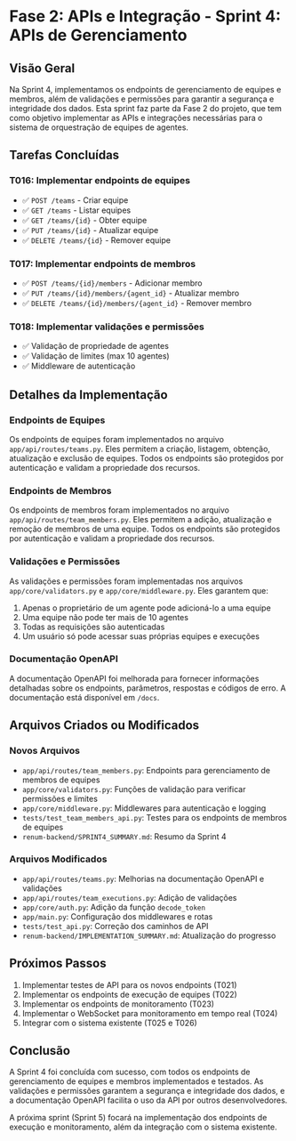 # Fase 2: APIs e Integração - Sprint 4: APIs de Gerenciamento

## Visão Geral

Na Sprint 4, implementamos os endpoints de gerenciamento de equipes e membros, além de validações e permissões para garantir a segurança e integridade dos dados. Esta sprint faz parte da Fase 2 do projeto, que tem como objetivo implementar as APIs e integrações necessárias para o sistema de orquestração de equipes de agentes.

## Tarefas Concluídas

### T016: Implementar endpoints de equipes

- ✅ `POST /teams` - Criar equipe
- ✅ `GET /teams` - Listar equipes
- ✅ `GET /teams/{id}` - Obter equipe
- ✅ `PUT /teams/{id}` - Atualizar equipe
- ✅ `DELETE /teams/{id}` - Remover equipe

### T017: Implementar endpoints de membros

- ✅ `POST /teams/{id}/members` - Adicionar membro
- ✅ `PUT /teams/{id}/members/{agent_id}` - Atualizar membro
- ✅ `DELETE /teams/{id}/members/{agent_id}` - Remover membro

### T018: Implementar validações e permissões

- ✅ Validação de propriedade de agentes
- ✅ Validação de limites (max 10 agentes)
- ✅ Middleware de autenticação

## Detalhes da Implementação

### Endpoints de Equipes

Os endpoints de equipes foram implementados no arquivo `app/api/routes/teams.py`. Eles permitem a criação, listagem, obtenção, atualização e exclusão de equipes. Todos os endpoints são protegidos por autenticação e validam a propriedade dos recursos.

### Endpoints de Membros

Os endpoints de membros foram implementados no arquivo `app/api/routes/team_members.py`. Eles permitem a adição, atualização e remoção de membros de uma equipe. Todos os endpoints são protegidos por autenticação e validam a propriedade dos recursos.

### Validações e Permissões

As validações e permissões foram implementadas nos arquivos `app/core/validators.py` e `app/core/middleware.py`. Eles garantem que:

1. Apenas o proprietário de um agente pode adicioná-lo a uma equipe
2. Uma equipe não pode ter mais de 10 agentes
3. Todas as requisições são autenticadas
4. Um usuário só pode acessar suas próprias equipes e execuções

### Documentação OpenAPI

A documentação OpenAPI foi melhorada para fornecer informações detalhadas sobre os endpoints, parâmetros, respostas e códigos de erro. A documentação está disponível em `/docs`.

## Arquivos Criados ou Modificados

### Novos Arquivos

- `app/api/routes/team_members.py`: Endpoints para gerenciamento de membros de equipes
- `app/core/validators.py`: Funções de validação para verificar permissões e limites
- `app/core/middleware.py`: Middlewares para autenticação e logging
- `tests/test_team_members_api.py`: Testes para os endpoints de membros de equipes
- `renum-backend/SPRINT4_SUMMARY.md`: Resumo da Sprint 4

### Arquivos Modificados

- `app/api/routes/teams.py`: Melhorias na documentação OpenAPI e validações
- `app/api/routes/team_executions.py`: Adição de validações
- `app/core/auth.py`: Adição da função `decode_token`
- `app/main.py`: Configuração dos middlewares e rotas
- `tests/test_api.py`: Correção dos caminhos de API
- `renum-backend/IMPLEMENTATION_SUMMARY.md`: Atualização do progresso

## Próximos Passos

1. Implementar testes de API para os novos endpoints (T021)
2. Implementar os endpoints de execução de equipes (T022)
3. Implementar os endpoints de monitoramento (T023)
4. Implementar o WebSocket para monitoramento em tempo real (T024)
5. Integrar com o sistema existente (T025 e T026)

## Conclusão

A Sprint 4 foi concluída com sucesso, com todos os endpoints de gerenciamento de equipes e membros implementados e testados. As validações e permissões garantem a segurança e integridade dos dados, e a documentação OpenAPI facilita o uso da API por outros desenvolvedores.

A próxima sprint (Sprint 5) focará na implementação dos endpoints de execução e monitoramento, além da integração com o sistema existente.